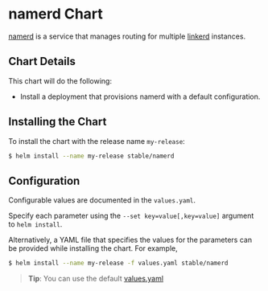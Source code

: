 # namerd Chart

[namerd](https://linkerd.io/in-depth/namerd/) is a service that manages routing for multiple [linkerd](https://github.com/kubernetes/charts/tree/master/stable/linkerd) instances.

## Chart Details
This chart will do the following:

* Install a deployment that provisions namerd with a default configuration.

## Installing the Chart

To install the chart with the release name `my-release`:

```bash
$ helm install --name my-release stable/namerd
```

## Configuration

Configurable values are documented in the `values.yaml`.

Specify each parameter using the `--set key=value[,key=value]` argument to `helm install`.

Alternatively, a YAML file that specifies the values for the parameters can be provided while installing the chart. For example,

```bash
$ helm install --name my-release -f values.yaml stable/namerd
```

> **Tip**: You can use the default [values.yaml](values.yaml)
